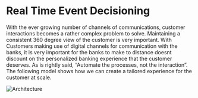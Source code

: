 Real Time Event Decisioning
===========================

With the ever growing number of channels of communications, customer interactions becomes a rather complex problem to solve. Maintaining a consistent 360 degree view of the customer is very important. With Customers making use of digital channels for communication with the banks, it is very important for the banks to make to distance doesnt discount on the personalized banking experience that the customer deserves. As is rightly said, “Automate the processes, not the interaction”. The following model shows how we can create a tailored experience for the customer at scale.

![Architecture](http://url/to/img.png)
